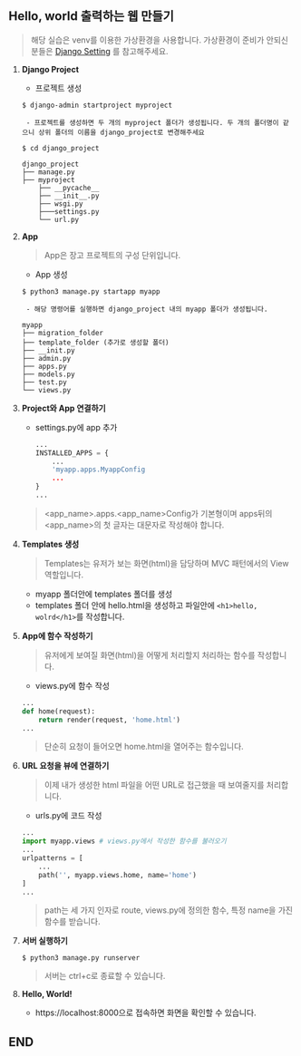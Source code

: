## Hello, world 출력하는 웹 만들기

> 해당 실습은 venv를 이용한 가상환경을 사용합니다. 
가상환경이 준비가 안되신 분들은 [Django Setting](https://github.com/sangyeol-kim/python_study/tree/master/django/setting) 를 참고해주세요.

1. **Django Project**
    - 프로젝트 생성

    ```$ django-admin startproject myproject```

        - 프로젝트를 생성하면 두 개의 myproject 폴더가 생성됩니다. 두 개의 폴더명이 같으니 상위 폴더의 이름을 django_project로 변경해주세요

    ```$ cd django_project```

    ```
    django_project
    ├── manage.py
    ├── myproject
        ├── __pycache__
        ├── __init__.py
        ├── wsgi.py
        ├───settings.py
        └── url.py
    ```

2. **App**
    > App은 장고 프로젝트의 구성 단위입니다.

    - App 생성

    ```$ python3 manage.py startapp myapp```

        - 해당 명령어를 실행하면 django_project 내의 myapp 폴더가 생성됩니다.

    ```
    myapp
    ├── migration_folder
    ├── template_folder (추가로 생성할 폴더)
    ├── __init.py
    ├── admin.py
    ├── apps.py
    ├── models.py
    ├── test.py
    └── views.py
    ```

3. **Project와 App 연결하기**

    - settings.py에 app 추가
        ```python
        ...
        INSTALLED_APPS = {
            ...
            'myapp.apps.MyappConfig
            ...
        }
        ...
        ```
    > <app_name>.apps.<app_name>Config가 기본형이며 apps뒤의 <app_name>의 첫 글자는 대문자로 작성해야 합니다.

4. **Templates 생성**

    > Templates는 유저가 보는 화면(html)을 담당하며 MVC 패턴에서의 View 역할입니다.
    - myapp 폴더안에 templates 폴더를 생성
    - templates 폴더 안에 hello.html을 생성하고 파일안에 ``` <h1>hello, wolrd</h1> ```를 작성합니다.

5. **App에 함수 작성하기**

    > 유저에게 보여질 화면(html)을 어떻게 처리할지 처리하는 함수를 작성합니다.
    - views.py에 함수 작성
    ```python
    ...
    def home(request):
        return render(request, 'home.html')
    ...
    ```
    > 단순히 요청이 들어오면 home.html을 열어주는 함수입니다.

6. **URL 요청을 뷰에 연결하기**

    > 이제 내가 생성한 html 파일을 어떤 URL로 접근했을 때 보여줄지를 처리합니다.
    - urls.py에 코드 작성
    ```python
    ...
    import myapp.views # views.py에서 작성한 함수를 불러오기
    ...
    urlpatterns = [
        ...
        path('', myapp.views.home, name='home')
    ]
    ...
    ```
    > path는 세 가지 인자로 route, views.py에 정의한 함수, 특정 name을 가진 함수를 받습니다.

7. **서버 실행하기**

    ```
    $ python3 manage.py runserver
    ```
    > 서버는 ctrl+c로 종료할 수 있습니다.

8. **Hello, World!**

    - https://localhost:8000으로 접속하면 화면을 확인할 수 있습니다.

## END